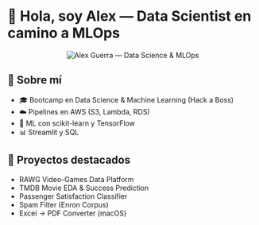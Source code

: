 # 👋 Hola, soy Alex — Data Scientist en camino a MLOps

<p align="center">
  <picture>
    <source media="(prefers-color-scheme: dark)" srcset="assets/banner-dark.svg">
    <img src="assets/banner-light.svg" alt="Alex Guerra — Data Science & MLOps">
  </picture>
</p>

## 🚀 Sobre mí
- 🎓 Bootcamp en Data Science & Machine Learning (Hack a Boss)
- ☁️ Pipelines en AWS (S3, Lambda, RDS)
- 🤖 ML con scikit-learn y TensorFlow
- 📊 Streamlit y SQL

## 📂 Proyectos destacados
- RAWG Video-Games Data Platform
- TMDB Movie EDA & Success Prediction
- Passenger Satisfaction Classifier
- Spam Filter (Enron Corpus)
- Excel → PDF Converter (macOS)
